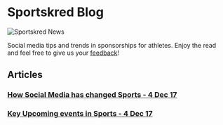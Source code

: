 # Sportskred Blog

![Sportskred News](/assets/img/blog/header.jpg)

Social media tips and trends in sponsorships for athletes.
Enjoy the read and feel free to give us your [feedback][9a290407]!

  [9a290407]: mailto:team@sportskred.com "Feedback"

## Articles

### [How Social Media has changed Sports - 4 Dec 17](articles/social_media_changed_sports_dec17.md)

### [Key Upcoming events in Sports - 4 Dec 17](articles/upcoming_events_dec17.md)
